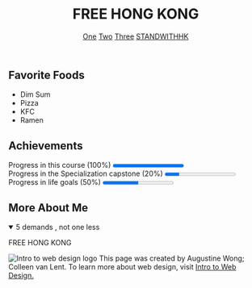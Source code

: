 <html lang="en">
  
<body>
  <header>
    <h1>FREE HONG KONG</h1>
    <nav>
      <a href="http://www.coursera.org" target="_blank">One</a>
      <a href="https://www.edx.org/" target="_blank">Two</a>
      <a href="https://www.udacity.com/" target="_blank">Three</a>
      <a href="https://www.kickstarter.com/projects/cori226/the-city-of-tears?ref=project_facebook&fbclid=IwAR3GtVzVs839o9kPtv9O0U3j6z3aIOMIgXJN5j1MNeUGd01VsDnx11psuSI/" target="_blank">STANDWITHHK</a>
    </nav>
  </header>

  <section>
    <h2>Favorite Foods</h2>
    <ul>
      <li>Dim Sum</li>
      <li>Pizza</li>
      <li>KFC</li>
      <li>Ramen</li>
    </ul>
  </section>

  <section>
    <h2>Achievements</h2>
    <p>Progress in this course (100%)
      <progress value="1"></progress><br> Progress in the Specialization capstone (20%)
      <progress value="20" max="100"></progress><br> Progress in life goals (50%)
      <progress value="50" max="100"></progress>
    </p>
  </section>

  <section>
    <h2>More About Me</h2>
    <details open>
      <summary>5 demands , not one less</summary>
      <p>FREE HONG KONG </p>
    </details>
  </section>

  <footer>
    <p>
      <img src="http://www.intro-webdesign.com/images/newlogo.png" alt="Intro to web design logo"> This page was created by Augustine Wong; Colleen van Lent. To learn more about web design, visit <a href="http://www.intro-webdesign.com/">Intro to Web Design.</a>
    </p>
  </footer>

</body>

</html>
